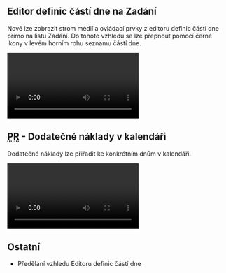 ﻿---
categories: [fenix]
layout: fenix
---

## Editor definic částí dne na Zadání
Nově lze zobrazit strom médií a ovládací prvky z editoru definic částí dne přímo na listu Zadání. Do tohoto vzhledu se lze přepnout pomocí černé ikony v levém horním rohu seznamu částí dne. 

<video src="{{site.url}}/data/edcdnazadani.mp4" type="video/mp4" controls>Editor definic částí dne na Zadání</video>

## <abbr title="Plán rádií">PR</abbr> - Dodatečné náklady v kalendáři
Dodatečné náklady lze přiřadit ke konkrétním dnům v kalendáři. 

<video src="{{site.url}}/data/dodatecnenakladydokalendare.mp4" type="video/mp4" controls>Dodatečné náklady v kalendáři</video>

## Ostatní
<ul>
<li>Předělání vzhledu Editoru definic částí dne</li>
</ul>